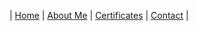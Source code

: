 | [Home][1] | [About Me][5] | [Certificates][6] | <a href="mailto:design@scottensound.com"><span>Contact</span></a> |

[1]: /
[2]: table
[3]: 404
[4]: video
[5]: about
[6]: dante